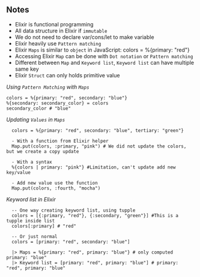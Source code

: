 ## Notes
- Elixir is functional programming
- All data structure in Elixir if `immutable`
- We do not need to declare var/cons/let to make variable
- Elixir heavily use `Pattern matching`
- Elixir `Maps` is similar to `object` in JavaScript: colors = %{primary: "red"}
- Accessing Elixir `Map` can be done with `Dot notation` or `Pattern matching`
- Different between `Map` and `Keyword list`, `Keyword list` can have multiple same key
- Elixir `Struct` can only holds primitive value

*Using `Pattern Matching` with `Maps`*
```
colors = %{primary: "red", secondary: "blue"}
%{secondary: secondary_color} = colors
secondary_color # "blue"
```

*Updating `Values` in `Maps`*
```
  colors = %{primary: "red", secondary: "blue", tertiary: "green"}

  - With a function from Elixir helper
  Map.put(colors, :primary, "pink") # We did not update the colors, but we create a copy update

  - With a syntax
  %{colors | primary: "pink"} #Limitation, can't update add new key/value

  - Add new value use the function
  Map.put(colors, :fourth, "mocha")
```

*Keyword list in Elixir*
```
  -- One way creating keyword list, using tupple
  colors = [{:primary, "red"}, {:secondary, "green"}] #This is a tupple inside list
  colors[:primary] # "red"

  -- Or just normal
  colors = [primary: "red", secondary: "blue"]

  |> Maps = %{primary: "red", primary: "blue"} # only computed primary: "blue"
  |> Keyword list = [primary: "red", primary: "blue"] # primary: "red", primary: "blue"

```